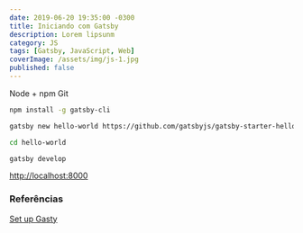 ```yaml
---
date: 2019-06-20 19:35:00 -0300
title: Iniciando com Gatsby
description: Lorem lipsunm
category: JS
tags: [Gatsby, JavaScript, Web]
coverImage: /assets/img/js-1.jpg
published: false
---
```


Node + npm
Git

```bash
npm install -g gatsby-cli
```

```bash
gatsby new hello-world https://github.com/gatsbyjs/gatsby-starter-hello-world
```

```bash
cd hello-world
```

```bash
gatsby develop
```

[http://localhost:8000](http://localhost:8000)

### Referências

[Set up Gasty](https://www.gatsbyjs.org/tutorial/part-zero/)  
